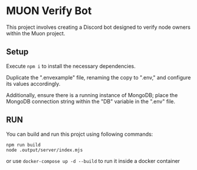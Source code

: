 # MUON Verify Bot

This project involves creating a Discord bot designed to verify node owners within the Muon project.

## Setup

Execute `npm i` to install the necessary dependencies.

Duplicate the ".envexample" file, renaming the copy to ".env," and configure its values accordingly.

Additionally, ensure there is a running instance of MongoDB; place the MongoDB connection string within the "DB" variable in the ".env" file.

## RUN
You can build and run this projct using following commands:
```
npm run build
node .output/server/index.mjs
``` 
or use `docker-compose up -d --build` to run it inside a docker container